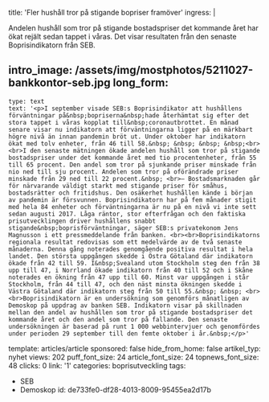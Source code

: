 title: 'Fler hushåll tror på stigande bopriser framöver'
ingress: |
  <p>Andelen hushåll som tror på stigande bostadspriser det kommande året har ökat rejält sedan tappet i våras. Det visar resultaten från den senaste Boprisindikatorn från SEB.
  </p>
  
intro_image: /assets/img/mostphotos/5211027-bankkontor-seb.jpg
long_form:
  -
    type: text
    text: '<p>I september visade SEB:s Boprisindikator att hushållens förväntningar på&nbsp;bopriserna&nbsp;hade återhämtat sig efter det stora tappet i våras kopplat till&nbsp;coronautbrottet. En månad senare visar nu indikatorn att förväntningarna ligger på en märkbart högre nivå än innan pandemin bröt ut. Under oktober har indikatorn ökat med tolv enheter, från 46 till 58.&nbsp; &nbsp; &nbsp; &nbsp;<br><br>I den senaste mätningen ökade andelen hushåll som tror på stigande bostadspriser under det kommande året med tio procentenheter, från 55 till 65 procent. Den andel som tror på sjunkande priser minskade från nio ned till sju procent. Andelen som tror på oförändrade priser minskade från 29 ned till 22 procent.&nbsp; <br>– Bostadsmarknaden går för närvarande väldigt starkt med stigande priser för småhus, bostadsrätter och fritidshus. Den osäkerhet hushållen kände i början av pandemin är försvunnen. Boprisindikatorn har på fem månader stigit med hela 84 enheter och förväntningarna är nu på en nivå vi inte sett sedan augusti 2017. Låga räntor, stor efterfrågan och den faktiska prisutvecklingen driver hushållens snabbt stigande&nbsp;boprisförväntningar, säger SEB:s privatekonom Jens Magnusson i ett pressmeddelande från banken. <br><br>Boprisindikatorns regionala resultat redovisas som ett medelvärde av de två senaste månaderna. Denna gång noterades genomgående positiva resultat i hela landet. Den största uppgången skedde i Östra Götaland där indikatorn ökade från 42 till 59. I&nbsp;Svealand utom Stockholm steg den från 38 upp till 47, i Norrland ökade indikatorn från 40 till 52 och i Skåne noterades en ökning från 47 upp till 60. Minst var uppgången i står Stockholm, från 44 till 47, och den näst minsta ökningen skedde i Västra Götaland där indikatorn steg från 50 till 55.&nbsp; &nbsp; <br><br>Boprisindikatorn är en undersökning som genomförs månatligen av Demoskop på uppdrag av banken SEB. Indikatorn visar på skillnaden mellan den andel av hushållen som tror på stigande bostadspriser det kommande året och den andel som tror på fallande. Den senaste undersökningen är baserad på runt 1 000 webbintervjuer och genomfördes under perioden 29 september till den femte oktober i år.&nbsp;</p>'
template: articles/article
sponsored: false
hide_from_home: false
artikel_typ: nyhet
views: 202
puff_font_size: 24
article_font_size: 24
topnews_font_size: 48
clicks: 0
link: '1'
categories: boprisutveckling
tags:
  - SEB
  - Demoskop
id: de733fe0-df28-4013-8009-95455ea2d17b
